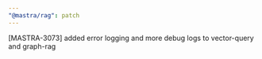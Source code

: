 ```yaml
---
"@mastra/rag": patch
---
```


[MASTRA-3073] added error logging and more debug logs to vector-query and graph-rag
